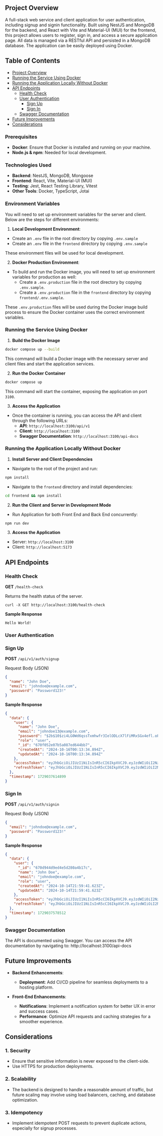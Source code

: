 ## Project Overview

A full-stack web service and client application for user authentication, including signup and signin functionality. Built using NestJS and MongoDB for the backend, and React with Vite and Material-UI (MUI) for the frontend, this project allows users to register, sign in, and access a secure application page. All data is managed via a RESTful API and persisted in a MongoDB database. The application can be easily deployed using Docker.

## Table of Contents

- [Project Overview](#project-overview)
- [Running the Service Using Docker](#running-the-service-using-docker)
- [Running the Application Locally Without Docker](#running-the-application-locally-without-docker)
- [API Endpoints](#api-endpoints)
  - [Health Check](#health-check)
  - [User Authentication](#user-authentication)
    - [Sign Up](#sign-up)
    - [Sign In](#sign-in)
  - [Swagger Documentation](#swagger-documentation)
- [Future Improvements](#future-improvements)
- [Considerations](#considerations)

### Prerequisites

- **Docker**: Ensure that Docker is installed and running on your machine.
- **Node.js & npm**: Needed for local development.

### Technologies Used

- **Backend**: NestJS, MongoDB, Mongoose
- **Frontend**: React, Vite, Material-UI (MUI)
- **Testing**: Jest, React Testing Library, Vitest
- **Other Tools**: Docker, TypeScript, Jotai

### Environment Variables

You will need to set up environment variables for the server and client. Below are the steps for different environments:

1. **Local Development Environment**:
  - Create an `.env` file in the root directory by copying `.env.sample`
  - Create an `.env` file in the `frontend` directory by copying `.env.sample`

These environment files will be used for local development.

2. **Docker Production Environment**:
- To build and run the Docker image, you will need to set up environment variables for production as well:
  - Create a `.env.production` file in the root directory by copying `.env.sample`.
  - Create a `.env.production` file in the `frontend` directory by copying `frontend/.env.sample`.

These `.env.production` files will be used during the Docker image build process to ensure the Docker container uses the correct environment variables.

### Running the Service Using Docker

1. **Build the Docker Image**
```Bash
docker compose up --build
```

This command will build a Docker image with the necessary server and client files and start the application services.

2. **Run the Docker Container**
```Bash
docker compose up
```

This command will start the container, exposing the application on port `3100`.

3. **Access the Application**
- Once the container is running, you can access the API and client through the following URLs:
  - **API**: `http://localhost:3100/api/v1`
  - **Client**: `http://localhost:3100`
  - **Swagger Documentation**: `http://localhost:3100/api-docs`

### Running the Application Locally Without Docker

1. **Install Server and Client Dependencies**
- Navigate to the root of the project and run:
```bash
npm install
```

- Navigate to the `frontend` directory and install dependencies:
```bash
cd frontend && npm install
```

2. **Run the Client and Server in Development Mode**
- Run Application for both Front End and Back End concurrently:
```bash
npm run dev
```

3. **Access the Application**
- Server: `http://localhost:3100`
- Client: `http://localhost:5173`

## API Endpoints

### Health Check

**GET** `/health-check`

Returns the health status of the server.
```
curl -X GET http://localhost:3100/health-check
```

**Sample Response**
```
Hello World!
```

### User Authentication

### Sign Up

**POST** `/api/v1/auth/signup`

Request Body (JSON)
```json
{
  "name": "John Doe",
  "email": "johndoe@example.com",
  "password": "Password123!"
}
```

**Sample Response**
```json
{
  "data": {
    "user": {
      "name": "John Doe",
      "email": "johndoe13@example.com",
      "password": "$2b$10$zi4LG0Wd6qssTxmhwfr3IelODLcX7lFiMRxSGx4efl.oPaEECIseW",
      "role": "user",
      "_id": "670f052e07b5a087ed644bb7",
      "createdAt": "2024-10-16T00:13:34.894Z",
      "updatedAt": "2024-10-16T00:13:34.894Z"
    },
    "accessToken": "eyJhbGciOiJIUzI1NiIsInR5cCI6IkpXVCJ9.eyJzdWIiOiI2NzBmMDUyZTA3YjVhMDg3ZWQ2NDRiYjciLCJlbWFpbCI6ImpvaG5kb2UxM0BleGFtcGxlLmNvbSIsInJvbGUiOiJ1c2VyIiwiaWF0IjoxNzI5MDM3NjE0LCJleHAiOjE3MjkwMzg1MTR9.9QA5aHVAQdQLg8NgMqWxR7R_nHgIULVAIH2YwpwrrUg",
    "refreshToken": "eyJhbGciOiJIUzI1NiIsInR5cCI6IkpXVCJ9.eyJzdWIiOiI2NzBmMDUyZTA3YjVhMDg3ZWQ2NDRiYjciLCJpYXQiOjE3MjkwMzc2MTQsImV4cCI6MTcyOTY0MjQxNH0.kAT6LCkryi-o-EEHqCSaiIAx9ABktk4Nlomkzr8VNik"
  },
  "timestamp": 1729037614899
}
```

### Sign In

**POST** `/api/v1/auth/signin`

Request Body (JSON)
```json
{
  "email": "johndoe@example.com",
  "password": "Password123!"
}
```


**Sample Response**
```json
{
  "data": {
    "user": {
      "_id": "670d944d9ed4e5d280a4b17c",
      "name": "John Doe",
      "email": "johndoe@example.com",
      "role": "user",
      "createdAt": "2024-10-14T21:59:41.623Z",
      "updatedAt": "2024-10-14T21:59:41.623Z"
    },
    "accessToken": "eyJhbGciOiJIUzI1NiIsInR5cCI6IkpXVCJ9.eyJzdWIiOiI2NzBkOTQ0ZDllZDRlNWQyODBhNGIxN2MiLCJlbWFpbCI6ImpvaG5kb2VAZXhhbXBsZS5jb20iLCJyb2xlIjoidXNlciIsImlhdCI6MTcyOTAzNzU3OCwiZXhwIjoxNzI5MDM4NDc4fQ.QYErFH-BjimMlI-w2K4aJQKgS3ze90SO0uMoEbDxKLA",
    "refreshToken": "eyJhbGciOiJIUzI1NiIsInR5cCI6IkpXVCJ9.eyJzdWIiOiI2NzBkOTQ0ZDllZDRlNWQyODBhNGIxN2MiLCJpYXQiOjE3MjkwMzc1NzgsImV4cCI6MTcyOTY0MjM3OH0.BauU6U71_cr2B6QIaHUqoRbzpjFpwuSL377cjKYUrqM"
  },
  "timestamp": 1729037578512
}
```

### Swagger Documentation

The API is documented using Swagger. You can access the API documentation by navigating to:
http://localhost:3100/api-docs

## Future Improvements

- **Backend Enhancements**:
  - **Deployment**: Add CI/CD pipeline for seamless deployments to a hosting platform.

- **Front-End Enhancements**:
  - **Notifications**: Implement a notification system for better UX in error and success cases.
  - **Performance**: Optimize API requests and caching strategies for a smoother experience.

## Considerations

### 1. Security
- Ensure that sensitive information is never exposed to the client-side.
- Use HTTPS for production deployments.

### 2. Scalability
- The backend is designed to handle a reasonable amount of traffic, but future scaling may involve using load balancers, caching, and database optimization.

### 3. Idempotency
- Implement idempotent POST requests to prevent duplicate actions, especially for signup processes.
